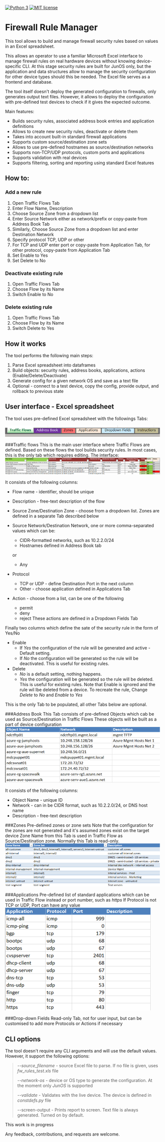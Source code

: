 [![Python 3](https://img.shields.io/badge/python-3.7-blue)](https://www.python.org/downloads/)
[![MIT license](https://img.shields.io/badge/License-MIT-green.svg)](https://lbesson.mit-license.org/)

# Firewall Rule Manager

This tool allows to build and manage firewall security rules based on values in an Excel spreadsheet.

This allows an operator to use a familiar Microsoft Excel interface to manage firewall rules on real hardware devices without knowing device-specific CLI.
At this stage security rules are built for JunOS only, but the application and data structures allow to manage the security configuration for other device types should this be needed.
The Excel file serves as a frontend and database.

The tool itself doesn't deploy the generated configuration to firewalls, only generates output text files.
However, it allows to deploy the configuration with pre-defined test devices to check if it gives the expected outcome.

Main features:
   * Builds security rules, associated address book entries and application definitions
   * Allows to create new security rules, deactivate or delete them
   * Takes into account built-in standard firewall applications
   * Supports custom source/destination zone sets
   * Allows to use pre-defined hostnames as source/destination networks
   * Supports non-TCP/UDP protocols, custom ports and applications
   * Supports validation with real devices
   * Supports filtering, sorting and reporting using standard Excel features
   
## How to:

### Add a new rule
1. Open Traffic Flows Tab
2. Enter Flow Name, Description
3. Choose Source Zone from a dropdown list
4. Enter Source Network either as network/prefix or copy-paste from Address Book Tab
5. Similarly, Choose Source Zone from a dropdown list and enter Destination Network
6. Specify protocol TCP, UDP or other
7. For TCP and UDP enter port or copy-paste from Application Tab, for other protocol, copy-paste from Application Tab 
8. Set Enable to Yes
9. Set Delete to No

### Deactivate existing rule
1. Open Traffic Flows Tab
2. Choose Flow by its Name
3. Switch Enable to No
### Delete existing rule
1. Open Traffic Flows Tab
2. Choose Flow by its Name
3. Switch Delete to Yes

## How it works
The tool performs the following main steps: 
1. Parse Excel spreadsheet into dataframes
2. Build objects: security rules, address books, applications, actions (Enable/Delete/Deactivate)
3. Generate config for a given network OS and save as a text file
4. Optional - connect to a test device, copy the config, provide output, and rollback to previous state
    
## User interface - Excel spreadsheet
The tool uses pre-defined Excel spreadsheet with the followings Tabs:

![Image description](img/tabs.png)

###Traffic flows
This is the main user interface where Traffic Flows are defined.
Based on these flows the tool builds security rules.
In most cases, this is the only tab which requires editing.
The interface:
![Image description](img/main-ui.png)

It consists of the following columns:
* Flow name - identifier, should be unique
* Description - free-text description of the flow
* Source Zone/Destination Zone - choose from a dropdown list. Zones are defined in a separate Tab described below
* Source Network/Destination Network, one or more comma-separated values which can be:
   * CIDR-formatted networks, such as 10.2.2.0/24
   * Hostnames defined in Address Book tab
    
   or
   * Any

* Protocol
   * TCP or UDP - define Destination Port in the next column
   * Other - choose application defined in Applications Tab
* Action - choose from a list, can be one of the following
   * permit
   * deny
   * reject
These actions are defined in a Dropdown Fields Tab

Finally two columns which define the sate of the security rule in the form of Yes/No
* Enable
   * If _Yes_ the configuration of the rule will be generated and active - Default setting. 
   * If _No_ the configuration will be generated so the rule will be deactivated. This is useful for existing rules.   
* Delete
   * _No_ is a default setting, nothing happens.
   * _Yes_ the configuration will be generated so the rule will be deleted. This is useful for existing rules.
     Note that Enable is ignored and the rule wil lbe deleted from a device.
To recreate the rule, Change _Delete_ to _No_ and _Enable_ to _Yes_

This is the only Tab to be populated, all other Tabs below are optional.

###Address Book
This Tab consists of pre-defined Objects which cab be used as Source/Destination in Traffic Flows
These objects will be built as a part of device configuration
![Image description](img/address-book.png)

It consists of the following columns:
* Object Name - unique ID
* Network - can in be CIDR format, such as 10.2.2.0/24, or DNS host name
* Description - free-text description

###Zones
Pre-defined zones or zone sets
Note that the configuration for the zones are not generated and it's assumed zones exist on the target device
Zone Name from this Tab is used in Traffic Flow as Source/Destination zone.
Normally this Tab is read-only.
![Image description](img/zones.png)

###Applications
Pre-defined list of standard applications which can be used in Traffic Flow instead or port number, such as _https_
If Protocol is not TCP or UDP, Port can have any value
![Image description](img/apps.png)

###Drop-down Fields
Read-only Tab, not for user input, but can be customised to add more Protocols or Actions if necessary

## CLI options
The tool doesn't require any CLI arguments and will use the default values.
However, it support the following options: 

> *--source_filename* - source Excel file to parse. If no file is given, uses *fw_rules_test.xls* file
>
> *--network-os* - device or OS type to generate the configuration. At the moment only *JunOS* is supported
>
> *--validate*   - Validates with the live device. The device is defined in *constdefs.py* file
>
> --screen-output - Prints report to screen. Text file is always generated. Turned on by default.
>

This work is in progress

Any feedback, contributions, and requests are welcome.